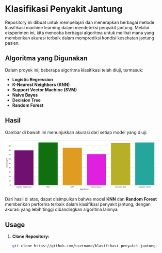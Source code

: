 # Klasifikasi Penyakit Jantung

Repository ini dibuat untuk mempelajari dan menerapkan berbagai metode klasifikasi machine learning dalam mendeteksi penyakit jantung. Melalui eksperimen ini, kita mencoba berbagai algoritma untuk melihat mana yang memberikan akurasi terbaik dalam memprediksi kondisi kesehatan jantung pasien.

## Algoritma yang Digunakan

Dalam proyek ini, beberapa algoritma klasifikasi telah diuji, termasuk:

- **Logistic Regression**
- **K-Nearest Neighbors (KNN)**
- **Support Vector Machine (SVM)**
- **Naive Bayes**
- **Decision Tree**
- **Random Forest**

## Hasil

Gambar di bawah ini menunjukkan akurasi dari setiap model yang diuji:

![Model Accuracy Comparison](comparison.png)

Dari hasil di atas, dapat disimpulkan bahwa model **KNN** dan **Random Forest** memberikan performa terbaik dalam klasifikasi penyakit jantung, dengan akurasi yang lebih tinggi dibandingkan algoritma lainnya.

## Usage

1. **Clone Repository:**
   ```bash
   git clone https://github.com/username/klasifikasi-penyakit-jantung.git
